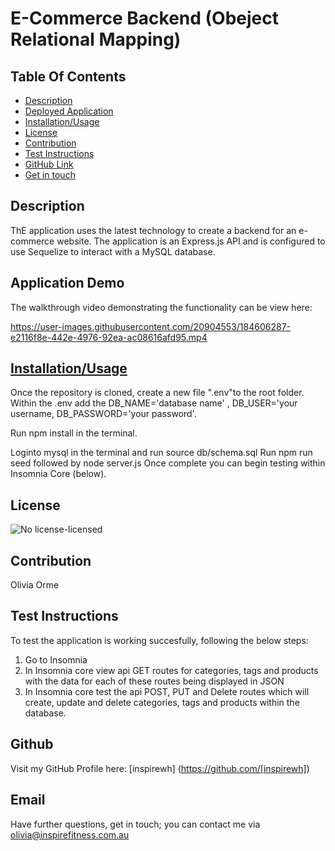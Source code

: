 
  
  # E-Commerce Backend (Obeject Relational Mapping)
  
  ## Table Of Contents
  * [Description](#description)
  * [Deployed Application](#deployed)
  * [Installation/Usage](#usage)
  * [License](#license)
  * [Contribution](#contribution)
  * [Test Instructions](#test)
  * [GitHub Link](#github)
  * [Get in touch](#email)
  
  ## Description
  ThE application uses the latest technology to create a backend for an e-commerce website. The application is an Express.js API and is configured to use Sequelize   to interact with a MySQL database.

  ## Application Demo
  The walkthrough video demonstrating the functionality can be view here:
  
  https://user-images.githubusercontent.com/20904553/184606287-e2116f8e-442e-4976-92ea-ac08616afd95.mp4
 
  ## [Installation/Usage](#usage)
  Once the repository is cloned, create a new file ".env"to the root folder. Within the .env add the DB_NAME='database name' , DB_USER='your username, 
  DB_PASSWORD='your password'.
  
  Run npm install in the terminal.
  
  Loginto mysql in the terminal and run source db/schema.sql
  Run npm run seed followed by node server.js
  Once complete you can begin testing within Insomnia Core (below).
 
  ## License
  ![No license-licensed](https://img.shields.io/badge/license-No%20license-green)

  ## Contribution
  Olivia Orme

  ## Test Instructions
  To test the application is working succesfully, following the below steps:
  1. Go to Insomnia
  2. In Insomnia core view api GET routes for categories, tags and products with the data for each of these routes being displayed in JSON
  3. In Insomnia core test the api POST, PUT and Delete routes which will create, update and delete categories, tags and products within the database. 
  
  ## Github
  Visit my GitHub Profile here: [inspirewh] (https://github.com/[inspirewh])

  ## Email
  Have further questions, get in touch; you can contact me via olivia@inspirefitness.com.au

  


